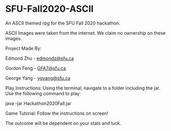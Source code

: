 # SFU-Fall2020-ASCII
An ASCII themed rpg for the SFU Fall 2020 hackathon.

ASCII Images were taken from the internet. We claim no ownership on these images.

Project Made By:

Edmond Zhu - edmondz@sfu.ca

Gordon Feng - GFA7@sfu.ca

George Yang - ygyang@sfu.ca

Play Instructions:
Using the terminal, navigate to a folder including the jar.
Use the following command to play:

java -jar Hackathon2020Fall.jar

Game Tutorial:
  Follow the instructions on screen!
  
  The outcome will be dependent on your stats and luck.
  
